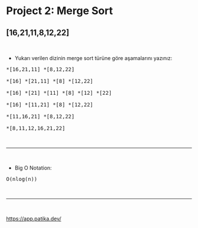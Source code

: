 #  Project 2: Merge Sort

## [16,21,11,8,12,22] 
<br>
 
* Yukarı verilen dizinin merge sort türüne göre aşamalarını yazınız: 

<pre>*[16,21,11] *[8,12,22]<br>
*[16] *[21,11] *[8] *[12,22]<br>
*[16] *[21] *[11] *[8] *[12] *[22]<br>
*[16] *[11,21] *[8] *[12,22]<br>
*[11,16,21] *[8,12,22]<br>
*[8,11,12,16,21,22]<br></pre>

<br><hr><br>

* Big O Notation:
<pre>O(nlog(n))</pre>

<br><hr><br>

https://app.patika.dev/
